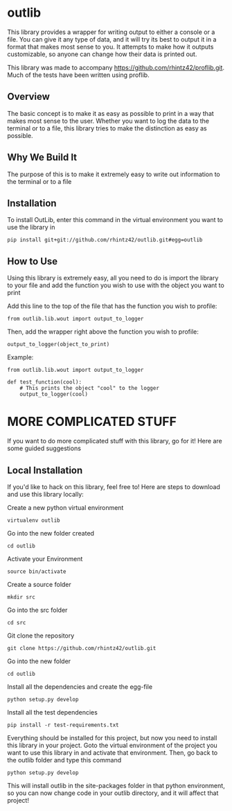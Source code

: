 outlib
======

This library provides a wrapper for writing output to either a console or a
file. You can give it any type of data, and it will try its best to output it
in a format that makes most sense to you. It attempts to make how it outputs
customizable, so anyone can change how their data is printed out.

This library was made to accompany https://github.com/rhintz42/proflib.git.
Much of the tests have been written using proflib.


Overview
--------
The basic concept is to make it as easy as possible to print in a way that
makes most sense to the user. Whether you want to log the data to the terminal
or to a file, this library tries to make the distinction as easy as possible.


Why We Build It
---------------
The purpose of this is to make it extremely easy to write out information to
the terminal or to a file


Installation
------------
To install OutLib, enter this command in the virtual environment you want to
use the library in
    
    pip install git+git://github.com/rhintz42/outlib.git#egg=outlib


How to Use
----------
Using this library is extremely easy, all you need to do is import the library
to your file and add the function you wish to use with the object you want to 
print

Add this line to the top of the file that has the function you wish to profile:

    from outlib.lib.wout import output_to_logger

Then, add the wrapper right above the function you wish to profile:

    output_to_logger(object_to_print)

Example:

    from outlib.lib.wout import output_to_logger

    def test_function(cool):
        # This prints the object "cool" to the logger
        output_to_logger(cool)






MORE COMPLICATED STUFF
======================
If you want to do more complicated stuff with this library, go for it! Here
are some guided suggestions


Local Installation
------------------
If you'd like to hack on this library, feel free to! Here are steps to download
and use this library locally:

Create a new python virtual environment

    virtualenv outlib

Go into the new folder created

    cd outlib

Activate your Environment

    source bin/activate

Create a source folder

    mkdir src

Go into the src folder

    cd src

Git clone the repository

    git clone https://github.com/rhintz42/outlib.git

Go into the new folder

    cd outlib

Install all the dependencies and create the egg-file

    python setup.py develop

Install all the test dependencies

    pip install -r test-requirements.txt

Everything should be installed for this project, but now you need to install
this library in your project. Goto the virtual environment of the project you
want to use this library in and activate that environment. Then, go back to
the outlib folder and type this command

    python setup.py develop

This will install outlib in the site-packages folder in that python
environment, so you can now change code in your outlib directory, and it will
affect that project!

